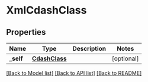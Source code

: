 # XmlCdashClass

## Properties
Name | Type | Description | Notes
------------ | ------------- | ------------- | -------------
**_self** | [**CdashClass**](CdashClass.md) |  | [optional] 

[[Back to Model list]](../README.md#documentation-for-models) [[Back to API list]](../README.md#documentation-for-api-endpoints) [[Back to README]](../README.md)


